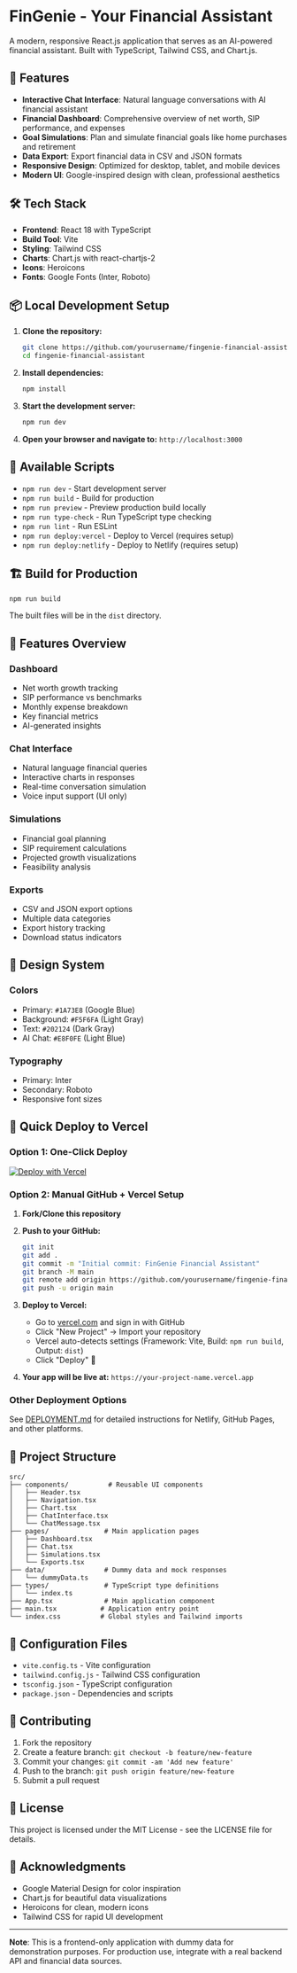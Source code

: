 # FinGenie - Your Financial Assistant

A modern, responsive React.js application that serves as an AI-powered financial assistant. Built with TypeScript, Tailwind CSS, and Chart.js.

## 🚀 Features

- **Interactive Chat Interface**: Natural language conversations with AI financial assistant
- **Financial Dashboard**: Comprehensive overview of net worth, SIP performance, and expenses
- **Goal Simulations**: Plan and simulate financial goals like home purchases and retirement
- **Data Export**: Export financial data in CSV and JSON formats
- **Responsive Design**: Optimized for desktop, tablet, and mobile devices
- **Modern UI**: Google-inspired design with clean, professional aesthetics

## 🛠️ Tech Stack

- **Frontend**: React 18 with TypeScript
- **Build Tool**: Vite
- **Styling**: Tailwind CSS
- **Charts**: Chart.js with react-chartjs-2
- **Icons**: Heroicons
- **Fonts**: Google Fonts (Inter, Roboto)

## 📦 Local Development Setup

1. **Clone the repository:**
   ```bash
   git clone https://github.com/yourusername/fingenie-financial-assistant.git
   cd fingenie-financial-assistant
   ```

2. **Install dependencies:**
   ```bash
   npm install
   ```

3. **Start the development server:**
   ```bash
   npm run dev
   ```

4. **Open your browser and navigate to:** `http://localhost:3000`

## 🔧 Available Scripts

- `npm run dev` - Start development server
- `npm run build` - Build for production
- `npm run preview` - Preview production build locally
- `npm run type-check` - Run TypeScript type checking
- `npm run lint` - Run ESLint
- `npm run deploy:vercel` - Deploy to Vercel (requires setup)
- `npm run deploy:netlify` - Deploy to Netlify (requires setup)

## 🏗️ Build for Production

```bash
npm run build
```

The built files will be in the `dist` directory.

## 📱 Features Overview

### Dashboard
- Net worth growth tracking
- SIP performance vs benchmarks
- Monthly expense breakdown
- Key financial metrics
- AI-generated insights

### Chat Interface
- Natural language financial queries
- Interactive charts in responses
- Real-time conversation simulation
- Voice input support (UI only)

### Simulations
- Financial goal planning
- SIP requirement calculations
- Projected growth visualizations
- Feasibility analysis

### Exports
- CSV and JSON export options
- Multiple data categories
- Export history tracking
- Download status indicators

## 🎨 Design System

### Colors
- Primary: `#1A73E8` (Google Blue)
- Background: `#F5F6FA` (Light Gray)
- Text: `#202124` (Dark Gray)
- AI Chat: `#E8F0FE` (Light Blue)

### Typography
- Primary: Inter
- Secondary: Roboto
- Responsive font sizes

## 🚀 Quick Deploy to Vercel

### Option 1: One-Click Deploy
[![Deploy with Vercel](https://vercel.com/button)](https://vercel.com/new/clone?repository-url=https://github.com/yourusername/fingenie-financial-assistant)

### Option 2: Manual GitHub + Vercel Setup

1. **Fork/Clone this repository**
2. **Push to your GitHub:**
   ```bash
   git init
   git add .
   git commit -m "Initial commit: FinGenie Financial Assistant"
   git branch -M main
   git remote add origin https://github.com/yourusername/fingenie-financial-assistant.git
   git push -u origin main
   ```

3. **Deploy to Vercel:**
   - Go to [vercel.com](https://vercel.com) and sign in with GitHub
   - Click "New Project" → Import your repository
   - Vercel auto-detects settings (Framework: Vite, Build: `npm run build`, Output: `dist`)
   - Click "Deploy" 🚀

4. **Your app will be live at:** `https://your-project-name.vercel.app`

### Other Deployment Options
See [DEPLOYMENT.md](./DEPLOYMENT.md) for detailed instructions for Netlify, GitHub Pages, and other platforms.

## 📁 Project Structure

```
src/
├── components/          # Reusable UI components
│   ├── Header.tsx
│   ├── Navigation.tsx
│   ├── Chart.tsx
│   ├── ChatInterface.tsx
│   └── ChatMessage.tsx
├── pages/              # Main application pages
│   ├── Dashboard.tsx
│   ├── Chat.tsx
│   ├── Simulations.tsx
│   └── Exports.tsx
├── data/               # Dummy data and mock responses
│   └── dummyData.ts
├── types/              # TypeScript type definitions
│   └── index.ts
├── App.tsx             # Main application component
├── main.tsx           # Application entry point
└── index.css          # Global styles and Tailwind imports
```

## 🔧 Configuration Files

- `vite.config.ts` - Vite configuration
- `tailwind.config.js` - Tailwind CSS configuration
- `tsconfig.json` - TypeScript configuration
- `package.json` - Dependencies and scripts

## 🤝 Contributing

1. Fork the repository
2. Create a feature branch: `git checkout -b feature/new-feature`
3. Commit your changes: `git commit -am 'Add new feature'`
4. Push to the branch: `git push origin feature/new-feature`
5. Submit a pull request

## 📄 License

This project is licensed under the MIT License - see the LICENSE file for details.

## 🙏 Acknowledgments

- Google Material Design for color inspiration
- Chart.js for beautiful data visualizations
- Heroicons for clean, modern icons
- Tailwind CSS for rapid UI development

---

**Note**: This is a frontend-only application with dummy data for demonstration purposes. For production use, integrate with a real backend API and financial data sources.
